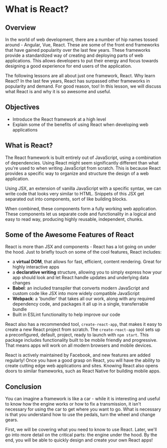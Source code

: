 # What is React?


## Overview

In the world of web development, there are a number of hip names tossed around -
Angular, Vue, React. These are some of the front end frameworks that have gained
popularity over the last few years. These frameworks provide a standardized way
of creating and deploying parts of web applications. This allows developers to
put their energy and focus towards designing a good experience for end users of
the application.

The following lessons are all about just one framework, React. Why learn React?
In the last few years, React has surpassed other frameworks in popularity and
demand. For good reason, too! In this lesson, we will discuss what React is and
why it is so awesome and useful.


## Objectives

- Introduce the React framework at a high level
- Explain some of the benefits of using React when developing web applications


## What is React?

The React framework is built entirely out of JavaScript, using a combination of
dependencies. Using React might seem significantly different than what you're
used to when writing JavaScript from scratch. This is because React provides a
specific way to organize and structure the design of a web application.

Using JSX, an extension of vanilla JavaScript with a specific syntax, we can
write code that looks very similar to HTML. Snippets of this JSX get separated
out into components, sort of like building blocks. 

When combined, these components form a fully working web application. These
components let us separate code and functionality in a logical and easy to read
way, producing highly reusable, independent, chunks.


## Some of the Awesome Features of React

React is more than JSX and components - React has a lot going on under the
hood. Just to briefly touch on some of the cool features, React includes:

- a **virtual DOM**, that allows for fast, efficient, content rendering. Great for
highly interactive apps
- a **declarative writing** structure, allowing you to simply express how your app
should look and let React handle updates and underlying data changes
- **Babel**: an included transpiler that converts modern JavaScript and custom
code like JSX into more widely compatible JavaScript
- **Webpack**: a 'bundler' that takes all our work, along with any required dependency
code, and packages it all up in a single, transferrable bundle
- Built in ESLint functionality to help improve our code

React also has a recommended tool, `create-react-app`, that makes it easy to
create a new React project from scratch. The `create-react-app` tool sets up
a preconfigured, default, project, ready to launch with `npm start`. This package
includes functionality built to be mobile friendly and progressive. That means apps
will work on all modern browsers and mobile devices. 

React is actively maintained by Facebook, and new features are added regularly!
Once you have a good grasp on React, you will have the ability to create cutting
edge web applications and sites. Knowing React also opens doors to similar
frameworks, such as React Native for building mobile apps.


## Conclusion

You can imagine a framework is like a car - while it is interesting and useful
to know how the engine works or how to fix a transmission, it isn't necessary
for using the car to get where you want to go. What is necessary is that you
understand how to use the pedals, turn the wheel and change gears.

First, we will be covering what you need to know to use React. Later, we'll go
into more detail on the critical parts: the engine under the hood. By the end,
you will be able to quickly design and create your own React apps!
